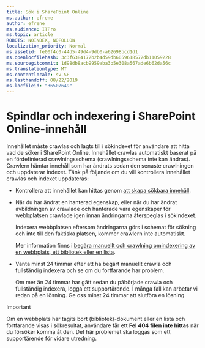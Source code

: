 ```yaml
---
title: Sök i SharePoint Online
ms.author: efrene
author: efrene
ms.audience: ITPro
ms.topic: article
ROBOTS: NOINDEX, NOFOLLOW
localization_priority: Normal
ms.assetid: fe00f4c0-44d5-49d4-9db0-a62698bcd1d1
ms.openlocfilehash: 3c3f6384172b2b4d59db6059618572db11059228
ms.sourcegitcommit: 1d98db8acb9959aba3b5e308a567ade6b62da56c
ms.translationtype: MT
ms.contentlocale: sv-SE
ms.lasthandoff: 08/22/2019
ms.locfileid: "36507649"
---
```

# <a name="content-crawling-and-indexing-in-sharepoint-online"></a>Spindlar och indexering i SharePoint Online-innehåll

Innehållet måste crawlas och lagts till i sökindexet för användare att hitta vad de söker i SharePoint Online. Innehållet crawlas automatiskt baserat på en fördefinierad crawlningsschema (crawlningsschema inte kan ändras). Crawlern hämtar innehåll som har ändrats sedan den senaste crawlningen och uppdaterar indexet. Tänk på följande om du vill kontrollera innehållet crawlas och indexet uppdateras:

- Kontrollera att innehållet kan hittas genom [att skapa sökbara innehåll](https://docs.microsoft.com/sharepoint/make-site-content-searchable).

- När du har ändrat en hanterad egenskap, eller när du har ändrat avbildningen av crawlade och hanterade vara egenskaper för webbplatsen crawlade igen innan ändringarna återspeglas i sökindexet. 

    Indexera webbplatsen eftersom ändringarna görs i schemat för sökning och inte till den faktiska platsen, kommer crawlern inte automatiskt. 

    Mer information finns i [begära manuellt och crawlning omindexering av en webbplats, ett bibliotek eller en lista](https://docs.microsoft.com/sharepoint/crawl-site-conten).

- Vänta minst 24 timmar efter att ha begärt manuellt crawla och fullständig indexera och se om du fortfarande har problem. 

    Om mer än 24 timmar har gått sedan du påbörjade crawla och fullständig indexera, logga ett supportärende. I många fall kan arbetar vi redan på en lösning. Ge oss minst 24 timmar att slutföra en lösning.

> [!IMPORTANT]
> Om en webbplats har tagits bort (bibliotek)-dokument eller en lista och fortfarande visas i sökresultat, användare får ett **Fel 404 filen inte hittas** när du försöker komma åt den. Det här problemet ska loggas som ett supportärende för vidare utredning. 




